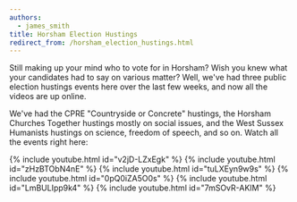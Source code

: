 ```yaml
---
authors: 
  - james_smith
title: Horsham Election Hustings
redirect_from: /horsham_election_hustings.html
---
```

Still making up your mind who to vote for in Horsham? Wish you knew what your candidates had to say on various matter? Well, we've had three public election hustings events here over the last few weeks, and now all the videos are up online.

We've had the CPRE "Countryside or Concrete" hustings, the Horsham Churches Together hustings mostly on social issues, and the West Sussex Humanists hustings on science, freedom of speech, and so on. Watch all the events right here:

{% include youtube.html id="v2jD-LZxEgk" %}
{% include youtube.html id="zHzBTObN4nE" %}
{% include youtube.html id="tuLXEyn9w9s" %}
{% include youtube.html id="0pQ0iZA5O0s" %}
{% include youtube.html id="LmBULIpp9k4" %}
{% include youtube.html id="7mSOvR-AKIM" %}